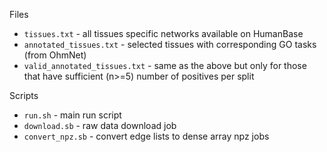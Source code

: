 Files
* `tissues.txt` - all tissues specific networks available on HumanBase
* `annotated_tissues.txt` - selected tissues with corresponding GO tasks (from OhmNet)
* `valid_annotated_tissues.txt` - same as the above but only for those that have sufficient (n>=5) number of positives per split

Scripts
* `run.sh` - main run script
* `download.sb` - raw data download job
* `convert_npz.sb` - convert edge lists to dense array npz jobs
